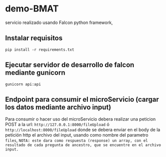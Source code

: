 # demo-BMAT
servicio realizado usando Falcon python framework, 

## Instalar requisitos
`pip install -r requirements.txt`

## Ejecutar servidor de desarrollo de falcon mediante gunicorn
`gunicorn api:api`

## Endpoint para consumir el microServicio (cargar los datos mediante archivo input)
Para consumir o hacer uso del microServicio debera realizar una peticion POST a la url:
`http://127.0.0.1:8000/fileUpload` ó `http://localhost:8000/fileUpload`
donde se debera enviar en el body de la petición http el archivo del input, usando como nombre del parametro `files`, 
`NOTA: este dara como respuesta (response) un array, con el resultado de cada pregunta de ancestro, que se encuentre en el archivo input.`

